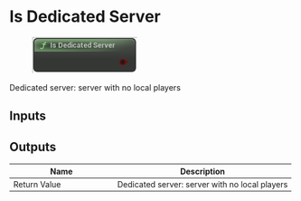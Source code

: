 # Is Dedicated Server

<div align="left" data-full-width="false">

<figure><img src="../../../api/Network/Is_Dedicated_Server.png" alt=""><figcaption></figcaption></figure>

</div>

Dedicated server: server with no local players

## Inputs

## Outputs

<table><thead><tr><th width="170">Name</th><th>Description</th></tr></thead><tbody><tr><td>Return Value</td><td>Dedicated server: server with no local players</td></tr></tbody></table>
